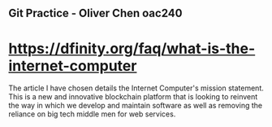 ## Git Practice - Oliver Chen oac240
# https://dfinity.org/faq/what-is-the-internet-computer

The article I have chosen details the Internet Computer's mission statement. This is a new and innovative blockchain platform that is looking to reinvent the way in which we develop and maintain software as well as removing the reliance on big tech middle men for web services. 